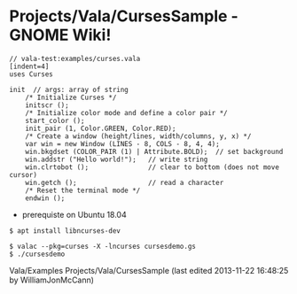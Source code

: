 # Projects/Vala/CursesSample - GNOME Wiki!

```genie
// vala-test:examples/curses.vala
[indent=4]
uses Curses

init  // args: array of string
    /* Initialize Curses */
    initscr ();
    /* Initialize color mode and define a color pair */
    start_color ();
    init_pair (1, Color.GREEN, Color.RED);
    /* Create a window (height/lines, width/columns, y, x) */
    var win = new Window (LINES - 8, COLS - 8, 4, 4);
    win.bkgdset (COLOR_PAIR (1) | Attribute.BOLD);  // set background
    win.addstr ("Hello world!");   // write string
    win.clrtobot ();               // clear to bottom (does not move cursor)
    win.getch ();                  // read a character
    /* Reset the terminal mode */
    endwin ();
```

- prerequiste on Ubuntu 18.04

```
$ apt install libncurses-dev
```

```shell
$ valac --pkg=curses -X -lncurses cursesdemo.gs
$ ./cursesdemo
```

Vala/Examples Projects/Vala/CursesSample
    (last edited 2013-11-22 16:48:25 by WilliamJonMcCann)

